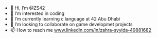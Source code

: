 - 👋 Hi, I’m @ZS42
- 👀 I’m interested in coding
- 🌱 I’m currently learning c language at 42 Abu Dhabi
- 💞️ I’m looking to collaborate on game developmet projects
- 📫 How to reach me www.linkedin.com/in/zahra-syyida-49881682

